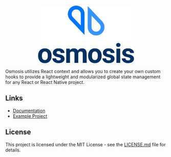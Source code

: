 <p align="center">
<img width="300" src="https://github.com/shipt/osmosis/blob/master/logo.png" />
</p>

Osmosis utilizes React context and allows you to create your own custom hooks to provide a lightweight and modularized global state management for any React or React Native project.

## Links

- [Documentation](https://github.com/shipt/osmosis/tree/master/osmosis)
- [Example Project](https://github.com/shipt/osmosis/tree/master/examples/counter-react)

## License

This project is licensed under the MIT License - see the [LICENSE.md](LICENSE.md) file for details.
